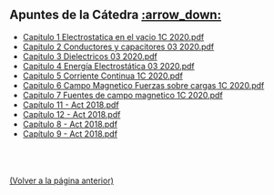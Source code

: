 
<html>
<body>
<h2>Apuntes de la Cátedra <a href="https://downgit.github.io/#/home?url=https://github.com/Apuntes-FIUBA/Apuntes-Electronica/tree/main/82 - Física/8202 - Fisica II/Apuntes de la Cátedra">:arrow_down:</a></h2>
<ul>
    <li><a href="Capitulo 1 Electrostatica en el vacio 1C 2020.pdf">Capitulo 1 Electrostatica en el vacio 1C 2020.pdf</a></li>
    <li><a href="Capitulo 2 Conductores y capacitores 03 2020.pdf">Capitulo 2 Conductores y capacitores 03 2020.pdf</a></li>
    <li><a href="Capitulo 3 Dielectricos 03 2020.pdf">Capitulo 3 Dielectricos 03 2020.pdf</a></li>
    <li><a href="Capitulo 4 Energía Electrostática 03 2020.pdf">Capitulo 4 Energía Electrostática 03 2020.pdf</a></li>
    <li><a href="Capitulo 5 Corriente Continua 1C 2020.pdf">Capitulo 5 Corriente Continua 1C 2020.pdf</a></li>
    <li><a href="Capitulo 6 Campo Magnetico Fuerzas sobre cargas 1C 2020.pdf">Capitulo 6 Campo Magnetico Fuerzas sobre cargas 1C 2020.pdf</a></li>
    <li><a href="Capitulo 7 Fuentes de campo magnetico 1C 2020.pdf">Capitulo 7 Fuentes de campo magnetico 1C 2020.pdf</a></li>
    <li><a href="Capítulo 11 - Act 2018.pdf">Capítulo 11 - Act 2018.pdf</a></li>
    <li><a href="Capítulo 12 - Act 2018.pdf">Capítulo 12 - Act 2018.pdf</a></li>
    <li><a href="Capítulo 8 - Act 2018.pdf">Capítulo 8 - Act 2018.pdf</a></li>
    <li><a href="Capítulo 9 - Act 2018.pdf">Capítulo 9 - Act 2018.pdf</a></li>
</ul>
</body>
</html>














<br><br><br>[(Volver a la página anterior)](../)
